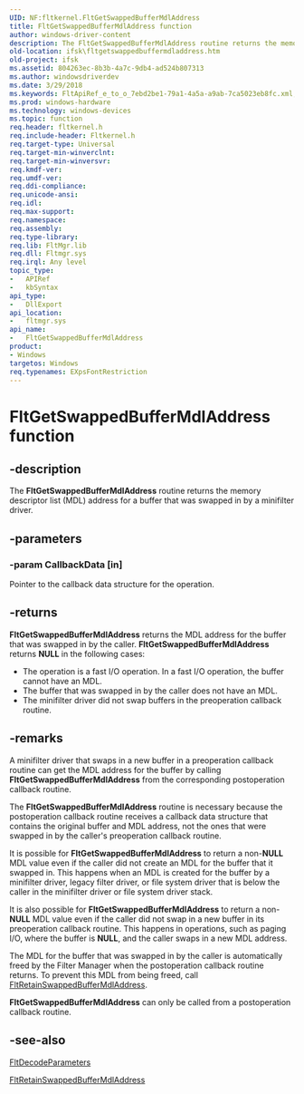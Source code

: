 ```yaml
---
UID: NF:fltkernel.FltGetSwappedBufferMdlAddress
title: FltGetSwappedBufferMdlAddress function
author: windows-driver-content
description: The FltGetSwappedBufferMdlAddress routine returns the memory descriptor list (MDL) address for a buffer that was swapped in by a minifilter driver.
old-location: ifsk\fltgetswappedbuffermdladdress.htm
old-project: ifsk
ms.assetid: 804263ec-8b3b-4a7c-9db4-ad524b807313
ms.author: windowsdriverdev
ms.date: 3/29/2018
ms.keywords: FltApiRef_e_to_o_7ebd2be1-79a1-4a5a-a9ab-7ca5023eb8fc.xml, FltGetSwappedBufferMdlAddress, FltGetSwappedBufferMdlAddress routine [Installable File System Drivers], fltkernel/FltGetSwappedBufferMdlAddress, ifsk.fltgetswappedbuffermdladdress
ms.prod: windows-hardware
ms.technology: windows-devices
ms.topic: function
req.header: fltkernel.h
req.include-header: Fltkernel.h
req.target-type: Universal
req.target-min-winverclnt: 
req.target-min-winversvr: 
req.kmdf-ver: 
req.umdf-ver: 
req.ddi-compliance: 
req.unicode-ansi: 
req.idl: 
req.max-support: 
req.namespace: 
req.assembly: 
req.type-library: 
req.lib: FltMgr.lib
req.dll: Fltmgr.sys
req.irql: Any level
topic_type:
-	APIRef
-	kbSyntax
api_type:
-	DllExport
api_location:
-	fltmgr.sys
api_name:
-	FltGetSwappedBufferMdlAddress
product:
- Windows
targetos: Windows
req.typenames: EXpsFontRestriction
---
```


# FltGetSwappedBufferMdlAddress function


## -description


The <b>FltGetSwappedBufferMdlAddress</b> routine returns the memory descriptor list (MDL) address for a buffer that was swapped in by a minifilter driver. 


## -parameters




### -param CallbackData [in]

Pointer to the callback data structure for the operation. 


## -returns



<b>FltGetSwappedBufferMdlAddress</b> returns the MDL address for the buffer that was swapped in by the caller. <b>FltGetSwappedBufferMdlAddress</b> returns <b>NULL</b> in the following cases: 

<ul>
<li>The operation is a fast I/O operation. In a fast I/O operation, the buffer cannot have an MDL. </li>
<li>The buffer that was swapped in by the caller does not have an MDL. </li>
<li>The minifilter driver did not swap buffers in the preoperation callback routine. </li>
</ul>



## -remarks



A minifilter driver that swaps in a new buffer in a preoperation callback routine can get the MDL address for the buffer by calling <b>FltGetSwappedBufferMdlAddress</b> from the corresponding postoperation callback routine. 

The <b>FltGetSwappedBufferMdlAddress</b> routine is necessary because the postoperation callback routine receives a callback data structure that contains the original buffer and MDL address, not the ones that were swapped in by the caller's preoperation callback routine. 

It is possible for <b>FltGetSwappedBufferMdlAddress</b> to return a non-<b>NULL</b> MDL value even if the caller did not create an MDL for the buffer that it swapped in. This happens when an MDL is created for the buffer by a minifilter driver, legacy filter driver, or file system driver that is below the caller in the minifilter driver or file system driver stack. 

It is also possible for <b>FltGetSwappedBufferMdlAddress</b> to return a non-<b>NULL</b> MDL value even if the caller did not swap in a new buffer in its preoperation callback routine. This happens in operations, such as paging I/O, where the buffer is <b>NULL</b>, and the caller swaps in a new MDL address. 

The MDL for the buffer that was swapped in by the caller is automatically freed by the Filter Manager when the postoperation callback routine returns. To prevent this MDL from being freed, call <a href="https://msdn.microsoft.com/library/windows/hardware/ff544352">FltRetainSwappedBufferMdlAddress</a>. 

<b>FltGetSwappedBufferMdlAddress</b> can only be called from a postoperation callback routine. 




## -see-also




<a href="https://msdn.microsoft.com/library/windows/hardware/ff541956">FltDecodeParameters</a>



<a href="https://msdn.microsoft.com/library/windows/hardware/ff544352">FltRetainSwappedBufferMdlAddress</a>
 

 

